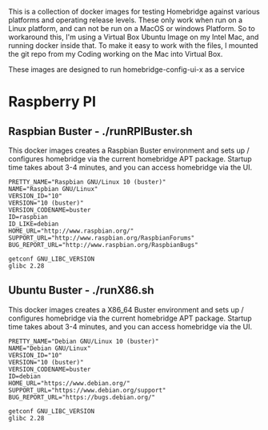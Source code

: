 This is a collection of docker images for testing Homebridge against various platforms and operating release levels. These only work when run on a Linux platform, and can not be run on a MacOS or windows Platform.  So to workaround this, I'm using a Virtual Box Ubuntu Image on my Intel Mac, and running docker inside that.  To make it easy to work with the files, I mounted the git repo from my Coding working on the Mac into Virtual Box.

These images are designed to run homebridge-config-ui-x as a service

# Raspberry PI

## Raspbian Buster - ./runRPIBuster.sh

This docker images creates a Raspbian Buster environment and sets up / configures homebridge via the current homebridge APT package.  Startup time takes about 3-4 minutes, and you can access homebridge via the UI.


```
PRETTY_NAME="Raspbian GNU/Linux 10 (buster)"
NAME="Raspbian GNU/Linux"
VERSION_ID="10"
VERSION="10 (buster)"
VERSION_CODENAME=buster
ID=raspbian
ID_LIKE=debian
HOME_URL="http://www.raspbian.org/"
SUPPORT_URL="http://www.raspbian.org/RaspbianForums"
BUG_REPORT_URL="http://www.raspbian.org/RaspbianBugs"
```

```
getconf GNU_LIBC_VERSION
glibc 2.28
```

## Ubuntu Buster - ./runX86.sh

This docker images creates a X86_64 Buster environment and sets up / configures homebridge via the current homebridge APT package.  Startup time takes about 3-4 minutes, and you can access homebridge via the UI.

```
PRETTY_NAME="Debian GNU/Linux 10 (buster)"
NAME="Debian GNU/Linux"
VERSION_ID="10"
VERSION="10 (buster)"
VERSION_CODENAME=buster
ID=debian
HOME_URL="https://www.debian.org/"
SUPPORT_URL="https://www.debian.org/support"
BUG_REPORT_URL="https://bugs.debian.org/"
```

```
getconf GNU_LIBC_VERSION
glibc 2.28
```